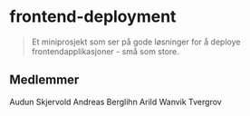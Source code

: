 # frontend-deployment

<blockquote>Et miniprosjekt som ser på gode løsninger for å deploye frontendapplikasjoner - små som store.</blockquote>

## Medlemmer

Audun Skjervold
Andreas Berglihn
Arild Wanvik Tvergrov
